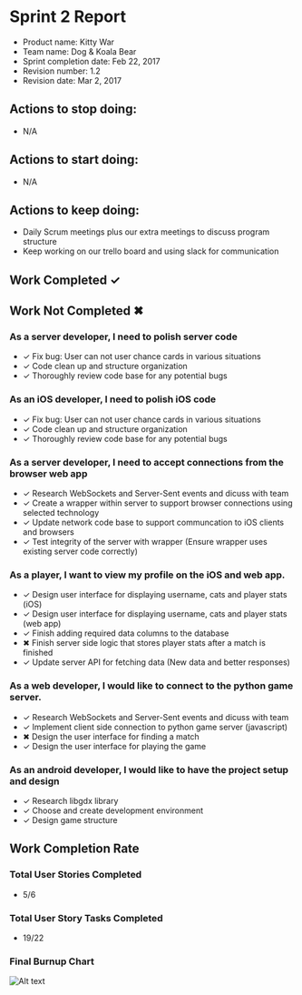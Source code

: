 # Sprint 2 Report

* Product name: Kitty War
* Team name: Dog & Koala Bear
* Sprint completion date: Feb 22, 2017
* Revision number: 1.2
* Revision date: Mar 2, 2017

## Actions to stop doing:

* N/A

## Actions to start doing:

* N/A

## Actions to keep doing:

* Daily Scrum meetings plus our extra meetings to discuss program structure
* Keep working on our trello board and using slack for communication

## Work Completed ✓
## Work Not Completed ✖

### As a server developer, I need to polish server code

* ✓ Fix bug: User can not user chance cards in various situations
* ✓ Code clean up and structure organization
* ✓ Thoroughly review code base for any potential bugs

### As an iOS developer, I need to polish iOS code

* ✓  Fix bug: User can not user chance cards in various situations
* ✓  Code clean up and structure organization
* ✓  Thoroughly review code base for any potential bugs

### As a server developer, I need to accept connections from the browser web app

* ✓ Research WebSockets and Server-Sent events and dicuss with team
* ✓ Create a wrapper within server to support browser connections using selected technology
* ✓ Update network code base to support communcation to iOS clients and browsers
* ✓ Test integrity of the server with wrapper (Ensure wrapper uses existing server code correctly)

### As a player, I want to view my profile on the iOS and web app.

* ✓ Design user interface for displaying username, cats and player stats (iOS)
* ✓ Design user interface for displaying username, cats and player stats (web app)
* ✓ Finish adding required data columns to the database
* ✖ Finish server side logic that stores player stats after a match is finished
* ✓ Update server API for fetching data (New data and better responses)

### As a web developer, I would like to connect to the python game server.

* ✓ Research WebSockets and Server-Sent events and dicuss with team
* ✓ Implement client side connection to python game server (javascript)
* ✖ Design the user interface for finding a match
* ✓ Design the user interface for playing the game

### As an android developer, I would like to have the project setup and design

* ✓ Research libgdx library
* ✓ Choose and create development environment
* ✓ Design game structure

## Work Completion Rate

### Total User Stories Completed
* 5/6

### Total User Story Tasks Completed
* 19/22

### Final Burnup Chart
![Alt text](https://docs.google.com/spreadsheets/d/1kNPbQodJxOnd6jVTh3zl9beclvVPsqdVMUASm1itPx4/pubchart?oid=1620622129&format=image "Burnup Chart")
